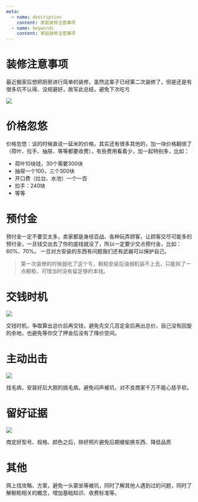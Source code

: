 ```yaml
---
meta:
  - name: description
    content: 家庭装修注意事项
  - name: keywords
    content: 家庭装修注意事项
---
```

# 装修注意事项

最近搬家后想把厨房进行简单的装修，虽然这辈子已经第二次装修了，但是还是有很多坑不认得、没规避好，故写此总结，避免下次吃亏

![](https://8.z.wiki/autoupload/2022-09-05/c4427c2310d940d6a2d5eaf03b691f58.image.png)

# 价格忽悠

价格忽悠：谈的时候直说一延米的价格，其实还有很多其他的，加一块价格翻倍了（荷叶、拉手、抽屉、等等都要收费），有些费用看着少，加一起特别多，比如：

- 荷叶10块钱，30个需要300块
- 抽屉一个100，三个300块
- 开口费（灶台、水池）一个一百
- 拉手：240块
- 等等

# 预付金

预付金一定不要交太多，卖家都是身经百战、各种玩弄顾客，让顾客交尽可能多的预付金，一旦钱交出去了你的底线就没了，所以一定要少交点预付金，比如：60%、70%。
一旦对方安装的东西有问题我们还有武器可以保护自己。

> 第一次装修的时候就吃了这个亏，橱柜安装后油烟机装不上去，只能拆了一点橱柜，可惜当时没有留足够的本钱。

# 交钱时机

![](https://3.z.wiki/autoupload/2022-09-05/85648f7245804b3eb801dafdc2ad2898.image.png)

交钱时机，争取算出总价后再交钱，避免先交几百定金后再出总价，自己没有回旋的余地，也避免等你交了押金后没有了降价空间。


# 主动出击

![](https://5.z.wiki/autoupload/2022-09-05/671090dd9d8d4cd3b70c6544ee39834c.image.png)

找毛病，安装好后大胆的挑毛病，避免闷声被坑，对不良商家千万不能心慈手软。


# 留好证据

![](https://4.z.wiki/autoupload/2022-09-05/662b22ddc9df4e3db8ab77992c168c21.image.png)

商定好型号、规格、颜色之后，排好照片避免后期被偷换东西、降低品质


# 其他

网上找攻略、方案，避免一头蒙坐等被坑，同时了解其他人遇到过的问题，同时了解橱柜相关的概念，增加基础知识、收费标准等。


